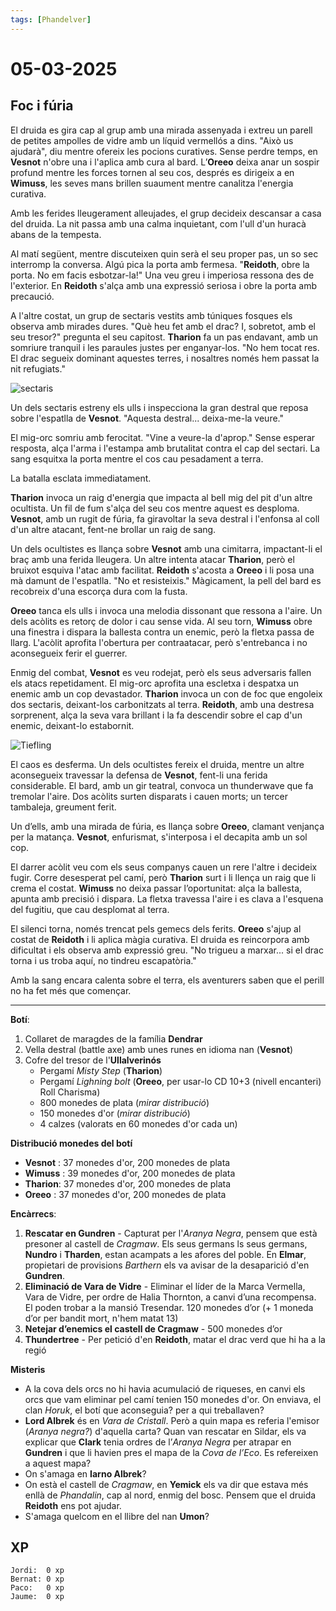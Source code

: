 ```yaml
---
tags: [Phandelver]
---
```


# 05-03-2025

## **Foc i fúria**

El druida es gira cap al grup amb una mirada assenyada i extreu un parell de petites ampolles de vidre amb un líquid vermellós a dins. "Això us ajudarà", diu mentre ofereix les pocions curatives. Sense perdre temps, en **Vesnot** n'obre una i l'aplica amb cura al bard. L’**Oreeo** deixa anar un sospir profund mentre les forces tornen al seu cos, després es dirigeix a en **Wimuss**, les seves mans brillen suaument mentre canalitza l'energia curativa.

Amb les ferides lleugerament alleujades, el grup decideix descansar a casa del druida. La nit passa amb una calma inquietant, com l'ull d'un huracà abans de la tempesta.

Al matí següent, mentre discuteixen quin serà el seu proper pas, un so sec interromp la conversa. Algú pica la porta amb fermesa. "**Reidoth**, obre la porta. No em facis esbotzar-la\!" Una veu greu i imperiosa ressona des de l'exterior. En **Reidoth** s'alça amb una expressió seriosa i obre la porta amb precaució.

A l'altre costat, un grup de sectaris vestits amb túniques fosques els observa amb mirades dures. "Què heu fet amb el drac? I, sobretot, amb el seu tresor?" pregunta el seu capitost. **Tharion** fa un pas endavant, amb un somriure tranquil i les paraules justes per enganyar-los. "No hem tocat res. El drac segueix dominant aquestes terres, i nosaltres només hem passat la nit refugiats."

![sectaris](https://github.com/user-attachments/assets/eb6e627d-d06a-4a9e-a90c-0eb240d96bde)

Un dels sectaris estreny els ulls i inspecciona la gran destral que reposa sobre l'espatlla de **Vesnot**. "Aquesta destral... deixa-me-la veure."

El mig-orc somriu amb ferocitat. "Vine a veure-la d'aprop." Sense esperar resposta, alça l'arma i l'estampa amb brutalitat contra el cap del sectari. La sang esquitxa la porta mentre el cos cau pesadament a terra.

La batalla esclata immediatament.

**Tharion** invoca un raig d'energia que impacta al bell mig del pit d'un altre ocultista. Un fil de fum s'alça del seu cos mentre aquest es desploma. **Vesnot**, amb un rugit de fúria, fa giravoltar la seva destral i l'enfonsa al coll d'un altre atacant, fent-ne brollar un raig de sang.

Un dels ocultistes es llança sobre **Vesnot** amb una cimitarra, impactant-li el braç amb una ferida lleugera. Un altre intenta atacar **Tharion**, però el bruixot esquiva l'atac amb facilitat. **Reidoth** s'acosta a **Oreeo** i li posa una mà damunt de l'espatlla. "No et resisteixis." Màgicament, la pell del bard es recobreix d'una escorça dura com la fusta.

**Oreeo** tanca els ulls i invoca una melodia dissonant que ressona a l'aire. Un dels acòlits es retorç de dolor i cau sense vida. Al seu torn, **Wimuss** obre una finestra i dispara la ballesta contra un enemic, però la fletxa passa de llarg. L'acòlit aprofita l'obertura per contraatacar, però s'entrebanca i no aconsegueix ferir el guerrer.

Enmig del combat, **Vesnot** es veu rodejat, però els seus adversaris fallen els atacs repetidament. El mig-orc aprofita una escletxa i despatxa un enemic amb un cop devastador. **Tharion** invoca un con de foc que engoleix dos sectaris, deixant-los carbonitzats al terra. **Reidoth**, amb una destresa sorprenent, alça la seva vara brillant i la fa descendir sobre el cap d'un enemic, deixant-lo estabornit.

![Tiefling](https://github.com/user-attachments/assets/4706c10b-0f07-4fe0-8294-fba96420d372)

El caos es desferma. Un dels ocultistes fereix el druida, mentre un altre aconsegueix travessar la defensa de **Vesnot**, fent-li una ferida considerable. El bard, amb un gir teatral, convoca un thunderwave que fa tremolar l'aire. Dos acòlits surten disparats i cauen morts; un tercer tambaleja, greument ferit.

Un d’ells, amb una mirada de fúria, es llança sobre **Oreeo**, clamant venjança per la matança. **Vesnot**, enfurismat, s'interposa i el decapita amb un sol cop.

El darrer acòlit veu com els seus companys cauen un rere l'altre i decideix fugir. Corre desesperat pel camí, però **Tharion** surt i li llença un raig que li crema el costat. **Wimuss** no deixa passar l’oportunitat: alça la ballesta, apunta amb precisió i dispara. La fletxa travessa l'aire i es clava a l'esquena del fugitiu, que cau desplomat al terra.

El silenci torna, només trencat pels gemecs dels ferits. **Oreeo** s'ajup al costat de **Reidoth** i li aplica màgia curativa. El druida es reincorpora amb dificultat i els observa amb expressió greu. "No trigueu a marxar... si el drac torna i us troba aquí, no tindreu escapatòria."

Amb la sang encara calenta sobre el terra, els aventurers saben que el perill no ha fet més que començar.

---

**Botí**:

1. Collaret de maragdes de la família **Dendrar**
2. Vella destral (battle axe) amb unes runes en idioma nan (**Vesnot**)
3. Cofre del tresor de l'**Ullalverinós**
   - Pergamí _Misty Step_ (**Tharion**)
   - Pergamí _Lighning bolt_ (**Oreeo**, per usar-lo CD 10+3 (nivell encanteri) Roll Charisma)
   - 800 monedes de plata (_mirar distribució_)
   - 150 monedes d'or (_mirar distribució_)
   - 4 calzes (valorats en 60 monedes d'or cada un)  

**Distribució monedes del botí**

- **Vesnot** : 37 monedes d'or, 200 monedes de plata
- **Wimuss** : 39 monedes d'or, 200 monedes de plata
- **Tharion**: 37 monedes d'or, 200 monedes de plata
- **Oreeo**  : 37 monedes d'or, 200 monedes de plata

**Encàrrecs**:

1. **Rescatar en Gundren** \- Capturat per l'_Aranya Negra_, pensem que està presoner al castell de _Cragmaw_. Els seus germans ls seus germans, **Nundro** i **Tharden**, estan acampats a les afores del poble. En **Elmar**, propietari de provisions _Barthern_ els va avisar de la desaparició d'en **Gundren**.
2. **Eliminació de Vara de Vidre** \- Eliminar el líder de la Marca Vermella, Vara de Vidre, per ordre de Halia Thornton, a canvi d’una recompensa. El poden trobar a la mansió Tresendar. 120 monedes d’or (+ 1 moneda d’or per bandit mort, n'hem matat 13)  
3. **Netejar d’enemics el castell de Cragmaw** \- 500 monedes d’or
4. **Thundertree** \- Per petició d'en **Reidoth**, matar el drac verd que hi ha a la regió

**Misteris**

- A la cova dels orcs no hi havia acumulació de riqueses, en canvi els orcs que vam eliminar pel camí tenien 150 monedes d'or. On enviava, el clan _Horuk_, el botí que aconseguia? per a qui treballaven?
- **Lord Albrek** és en *Vara de Cristall*. Però a quin mapa es referia l'emisor (*Aranya negra?*) d'aquella carta? Quan van rescatar en Sildar, els va explicar que **Clark** tenia ordres de l’*Aranya Negra* per atrapar en **Gundren** i que li havien pres el mapa de la _Cova de l’Eco_. Es refereixen a aquest mapa?
- On s'amaga en **Iarno Albrek**?
- On està el castell de _Cragmaw_, en **Yemick** els va dir que estava més enllà de _Phandalin_, cap al nord, enmig del bosc. Pensem que el druida **Reidoth** ens pot ajudar.
- S'amaga quelcom en el llibre del nan **Umon**?

## XP

```
Jordi:  0 xp
Bernat: 0 xp
Paco:   0 xp
Jaume:  0 xp
```
